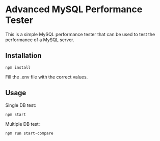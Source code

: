 # Advanced MySQL Performance Tester

This is a simple MySQL performance tester that can be used to test the performance of a MySQL server.

## Installation

```
npm install
```

Fill the .env file with the correct values.

## Usage

Single DB test:
```
npm start
```

Multiple DB test:
```
npm run start-compare
```
